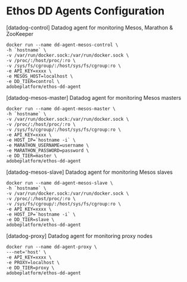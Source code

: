 # Ethos DD Agents Configuration

[datadog-control] Datadog agent for monitoring Mesos, Marathon &amp; ZooKeeper

```
docker run --name dd-agent-mesos-control \
-h `hostname` \
-v /var/run/docker.sock:/var/run/docker.sock \
-v /proc/:/host/proc/:ro \
-v /sys/fs/cgroup/:/host/sys/fs/cgroup:ro \
-e API_KEY=xxxx \
-e MESOS_HOST=localhost \
-e DD_TIER=control \
adobeplatform/ethos-dd-agent
```

[datadog-mesos-master] Datadog agent for monitoring Mesos masters

```
docker run --name dd-agent-mesos-master \
-h `hostname` \
-v /var/run/docker.sock:/var/run/docker.sock \
-v /proc/:/host/proc/:ro \
-v /sys/fs/cgroup/:/host/sys/fs/cgroup:ro \
-e API_KEY=xxxx \
-e HOST_IP=`hostname -i` \
-e MARATHON_USERNAME=username \
-e MARATHON_PASSWORD=password \
-e DD_TIER=master \
adobeplatform/ethos-dd-agent
```

[datadog-mesos-slave] Datadog agent for monitoring Mesos slaves

```
docker run --name dd-agent-mesos-slave \
-h `hostname` \
-v /var/run/docker.sock:/var/run/docker.sock \
-v /proc/:/host/proc/:ro \
-v /sys/fs/cgroup/:/host/sys/fs/cgroup:ro \
-e API_KEY=xxxx \
-e HOST_IP=`hostname -i` \
-e DD_TIER=slave \
adobeplatform/ethos-dd-agent
```

[datadog-proxy] Datadog agent for monitoring proxy nodes

```
docker run --name dd-agent-proxy \
---net='host' \
-e API_KEY=xxxx \
-e PROXY=localhost \
-e DD_TIER=proxy \
adobeplatform/ethos-dd-agent
```
